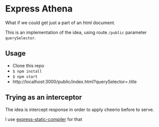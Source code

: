 # Express Athena

What if we could get just a part of an html document.

This is an implementation of the idea, using route `/public` parameter `querySelector`.


## Usage

- Clone this repo
- `$ npm install`
- `$ npm start`
- http://localhost:3000/public/index.html?querySelector=.title

## Trying as an interceptor

The idea is intercept response in order to apply cheerio before to serve.

I use [express-static-compiler](https://www.npmjs.com/package/express-static-compiler) for that